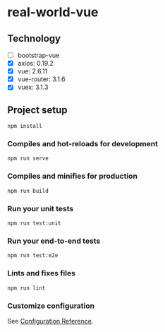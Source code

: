 # real-world-vue

## Technology

- [ ] bootstrap-vue
- [x] axios: 0.19.2
- [x] vue: 2.6.11
- [x] vue-router: 3.1.6 
- [x] vuex: 3.1.3

## Project setup
```
npm install
```

### Compiles and hot-reloads for development
```
npm run serve
```

### Compiles and minifies for production
```
npm run build
```

### Run your unit tests
```
npm run test:unit
```

### Run your end-to-end tests
```
npm run test:e2e
```

### Lints and fixes files
```
npm run lint
```

### Customize configuration
See [Configuration Reference](https://cli.vuejs.org/config/).
